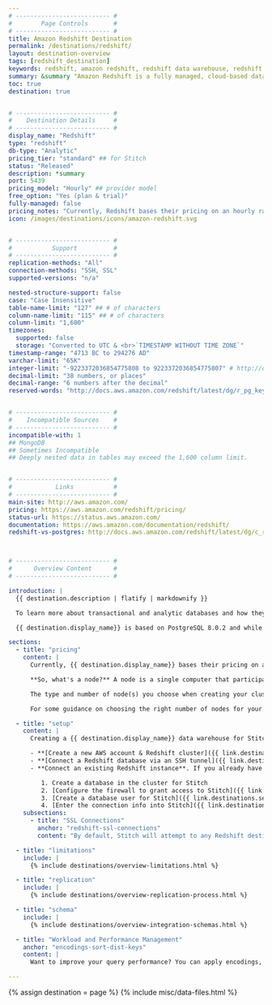 ```yaml
---
# -------------------------- #
#        Page Controls       #
# -------------------------- #
title: Amazon Redshift Destination
permalink: /destinations/redshift/
layout: destination-overview
tags: [redshift_destination]
keywords: redshift, amazon redshift, redshift data warehouse, redshift etl, etl to redshift
summary: &summary "Amazon Redshift is a fully managed, cloud-based data warehouse. As Redshift is built for online analytic processing and business intelligence applications, it excels at executing large-scale analytical queries. For this reason, it exhibits far better performance than traditional, row-based relational databases like MySQL and PostgreSQL."
toc: true
destination: true


# -------------------------- #
#    Destination Details     #
# -------------------------- #
display_name: "Redshift"
type: "redshift"
db-type: "Analytic"
pricing_tier: "standard" ## for Stitch
status: "Released"
description: *summary
port: 5439
pricing_model: "Hourly" ## provider model
free_option: "Yes (plan & trial)"
fully-managed: false
pricing_notes: "Currently, Redshift bases their pricing on an hourly rate that varies depending on the type and number of nodes in a cluster. The type and number of nodes you choose when creating a cluster is dependent on your needs and data set, but you can scale up or down over time should your requirements change. "
icon: /images/destinations/icons/amazon-redshift.svg


# -------------------------- #
#           Support          #
# -------------------------- #
replication-methods: "All"
connection-methods: "SSH, SSL"
supported-versions: "n/a"

nested-structure-support: false
case: "Case Insensitive"
table-name-limit: "127" ## # of characters
column-name-limit: "115" ## # of characters
column-limit: "1,600"
timezones:
  supported: false
  storage: "Converted to UTC & <br>`TIMESTAMP WITHOUT TIME ZONE`"
timestamp-range: "4713 BC to 294276 AD"
varchar-limit: "65K"
integer-limit: "-9223372036854775808 to 9223372036854775807" # http://docs.aws.amazon.com/redshift/latest/dg/r_Numeric_types201.html#r_Numeric_types201-integer-types
decimal-limit: "38 numbers, or places"
decimal-range: "6 numbers after the decimal"
reserved-words: "http://docs.aws.amazon.com/redshift/latest/dg/r_pg_keywords.html"


# -------------------------- #
#    Incompatible Sources    #
# -------------------------- #
incompatible-with: 1
## MongoDB
## Sometimes Incompatible
## Deeply nested data in tables may exceed the 1,600 column limit.


# -------------------------- #
#            Links           #
# -------------------------- #
main-site: http://aws.amazon.com/
pricing: https://aws.amazon.com/redshift/pricing/
status-url: https://status.aws.amazon.com/
documentation: https://aws.amazon.com/documentation/redshift/
redshift-vs-postgres: http://docs.aws.amazon.com/redshift/latest/dg/c_redshift-and-postgres-sql.html



# -------------------------- #
#      Overview Content      #
# -------------------------- #

introduction: |
  {{ destination.description | flatify | markdownify }}

  To learn more about transactional and analytic databases and how they compare, check out our [Data Strategy Guide](https://stitchdata.com/resources/guide/why-you-need-a-data-pipeline).

  {{ destination.display_name}} is based on PostgreSQL 8.0.2 and while there are many similarities, Redshift differs in some key ways. **Before you spin up a cluster**, we recommend [checking out our destination comparison guide]({{ link.destinations.overviews.compatibility }}) to ensure you pick the best data warehouse for your needs.

sections:
  - title: "pricing"
    content: |
      Currently, {{ destination.display_name}} bases their pricing on an hourly rate that varies depending on the type and number of nodes in a cluster. Check out their [Pricing page](https://aws.amazon.com/redshift/pricing/) for an in-depth look at their current plan offerings.

      **So, what's a node?** A node is a single computer that participates in a cluster. Your Redshift cluster can have one to many nodes; the more nodes, the more data it can store and the faster it can process queries. Amazon currently offers four different types of nodes, each of which has its own CPU, RAM, storage capacity, and storage drive type.

      The type and number of node(s) you choose when creating your cluster is dependent on your needs and dataset. **We do, however, recommend you set up a multi-node configuration to provide data redundancy.** 

      For some guidance on choosing the right number of nodes for your cluster, check out Amazon's [Determining the Number of Nodes guide](http://docs.aws.amazon.com/redshift/latest/mgmt/working-with-clusters.html#how-many-nodes).

  - title: "setup"
    content: |
      Creating a {{ destination.display_name}} data warehouse for Stitch involves spinning up a cluster in Amazon Web Services and creating a database in the cluster.

      - **[Create a new AWS account & Redshift cluster]({{ link.destinations.setup.redshift | prepend: site.baseurl }})**. If you're brand new to AWS, you can [sign up here](http://aws.amazon.com/) to create an AWS account and then use [this tutorial]() to connect your Redshift database.
      - **[Connect a Redshift database via an SSH tunnel]({{ link.destinations.setup.redshift-ssh | prepend: site.baseurl }})**. If you want to use an SSH tunnel to connect Redshift to Stitch, there are some additional steps you'll need to complete to set up the connection.
      - **Connect an existing Redshift instance**. If you already have an AWS account and a {{ destination.display_name}} cluster, you won't need to complete the initial cluster provisioning steps. You will, however, still need to:

         1. Create a database in the cluster for Stitch
         2. [Configure the firewall to grant access to Stitch]({{ link.destinations.setup.redshift | prepend: site.baseurl | append:"#configure-security-access-settings" }})
         3. [Create a database user for Stitch]({{ link.destinations.setup.redshift | prepend: site.baseurl | append:"#create-stitch-redshift-user" }})
         4. [Enter the connection info into Stitch]({{ link.destinations.setup.redshift | prepend: site.baseurl | append:"#step-6-connect-stitch" }})
    subsections:
      - title: "SSL Connections"
        anchor: "redshift-ssl-connections"
        content: "By default, Stitch will attempt to any Redshift destination using SSL. This doesn't require any configuration on your part."

  - title: "limitations"
    include: |
      {% include destinations/overview-limitations.html %}

  - title: "replication"
    include: |
      {% include destinations/overview-replication-process.html %}

  - title: "schema"
    include: |
      {% include destinations/overview-integration-schemas.html %}

  - title: "Workload and Performance Management"
    anchor: "encodings-sort-dist-keys"
    content: |
      Want to improve your query performance? You can apply encodings, SORT, and DIST keys to Stitch-created tables in your Redshift data warehouse. Even when new data is replicated, your settings will remain intact. Refer to our [Encodings, SORT, and DIST Keys guide]({{ link.destinations.storage.redshift-encodings | prepend: site.baseurl }}) for application instructions.

---
```

{% assign destination = page %}
{% include misc/data-files.html %}
